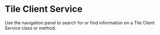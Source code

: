 # Tile Client Service #

Use the navigation panel to search for or find information on a Tile Client Service class or method. 